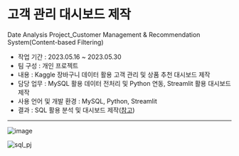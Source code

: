 # 고객 관리 대시보드 제작
Date Analysis Project_Customer Management & Recommendation System(Content-based Filtering)

- 작업 기간 : 2023.05.16 ~ 2023.05.30
- 팀 구성 : 개인 프로젝트
- 내용 : Kaggle 장바구니 데이터 활용 고객 관리 및 상품 추천 대시보드 제작
- 담당 업무 : MySQL 활용 데이터 전처리 및 Python 연동, Streamlit 활용 대시보드 제작
- 사용 언어 및 개발 환경 : MySQL, Python, Streamlit
- 결과 : SQL 활용 분석 및 대시보드 제작([참고](https://fork-hawk-4ca.notion.site/Mini_Project-a2417fc19e2944e1b0ae502ea94632d0))

---
![image](https://github.com/sunohk/sql_customer_dashboard_pj/assets/130746095/62e7d89f-dccf-4951-b71d-f211f095f11a)

![sql_pj](https://github.com/sunohk/sql_customer_dashboard_pj/assets/130746095/99947d64-89f4-4fdc-a236-b13407264ff7)
